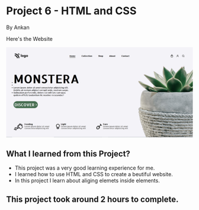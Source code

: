 # Project 6 - HTML and CSS

By Ankan

Here's the Website

![Completed Website](./screenshot.PNG)

## What I learned from this Project?

- This project was a very good learning experience for me.
- I learned how to use HTML and CSS to create a beutiful website.
- In this project I learn about aliging elemets inside elements.

## This project took around 2 hours to complete.
